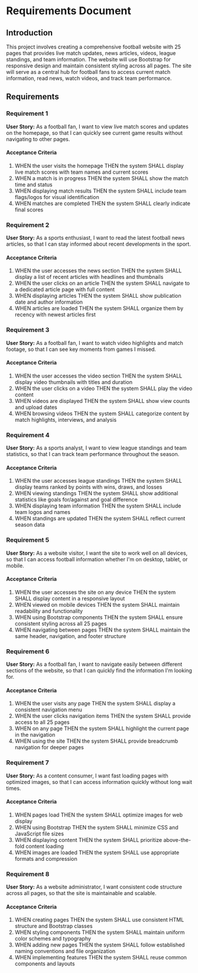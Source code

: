 # Requirements Document

## Introduction

This project involves creating a comprehensive football website with 25 pages that provides live match updates, news articles, videos, league standings, and team information. The website will use Bootstrap for responsive design and maintain consistent styling across all pages. The site will serve as a central hub for football fans to access current match information, read news, watch videos, and track team performance.

## Requirements

### Requirement 1

**User Story:** As a football fan, I want to view live match scores and updates on the homepage, so that I can quickly see current game results without navigating to other pages.

#### Acceptance Criteria

1. WHEN the user visits the homepage THEN the system SHALL display live match scores with team names and current scores
2. WHEN a match is in progress THEN the system SHALL show the match time and status
3. WHEN displaying match results THEN the system SHALL include team flags/logos for visual identification
4. WHEN matches are completed THEN the system SHALL clearly indicate final scores

### Requirement 2

**User Story:** As a sports enthusiast, I want to read the latest football news articles, so that I can stay informed about recent developments in the sport.

#### Acceptance Criteria

1. WHEN the user accesses the news section THEN the system SHALL display a list of recent articles with headlines and thumbnails
2. WHEN the user clicks on an article THEN the system SHALL navigate to a dedicated article page with full content
3. WHEN displaying articles THEN the system SHALL show publication date and author information
4. WHEN articles are loaded THEN the system SHALL organize them by recency with newest articles first

### Requirement 3

**User Story:** As a football fan, I want to watch video highlights and match footage, so that I can see key moments from games I missed.

#### Acceptance Criteria

1. WHEN the user accesses the video section THEN the system SHALL display video thumbnails with titles and duration
2. WHEN the user clicks on a video THEN the system SHALL play the video content
3. WHEN videos are displayed THEN the system SHALL show view counts and upload dates
4. WHEN browsing videos THEN the system SHALL categorize content by match highlights, interviews, and analysis

### Requirement 4

**User Story:** As a sports analyst, I want to view league standings and team statistics, so that I can track team performance throughout the season.

#### Acceptance Criteria

1. WHEN the user accesses league standings THEN the system SHALL display teams ranked by points with wins, draws, and losses
2. WHEN viewing standings THEN the system SHALL show additional statistics like goals for/against and goal difference
3. WHEN displaying team information THEN the system SHALL include team logos and names
4. WHEN standings are updated THEN the system SHALL reflect current season data

### Requirement 5

**User Story:** As a website visitor, I want the site to work well on all devices, so that I can access football information whether I'm on desktop, tablet, or mobile.

#### Acceptance Criteria

1. WHEN the user accesses the site on any device THEN the system SHALL display content in a responsive layout
2. WHEN viewed on mobile devices THEN the system SHALL maintain readability and functionality
3. WHEN using Bootstrap components THEN the system SHALL ensure consistent styling across all 25 pages
4. WHEN navigating between pages THEN the system SHALL maintain the same header, navigation, and footer structure

### Requirement 6

**User Story:** As a football fan, I want to navigate easily between different sections of the website, so that I can quickly find the information I'm looking for.

#### Acceptance Criteria

1. WHEN the user visits any page THEN the system SHALL display a consistent navigation menu
2. WHEN the user clicks navigation items THEN the system SHALL provide access to all 25 pages
3. WHEN on any page THEN the system SHALL highlight the current page in the navigation
4. WHEN using the site THEN the system SHALL provide breadcrumb navigation for deeper pages

### Requirement 7

**User Story:** As a content consumer, I want fast loading pages with optimized images, so that I can access information quickly without long wait times.

#### Acceptance Criteria

1. WHEN pages load THEN the system SHALL optimize images for web display
2. WHEN using Bootstrap THEN the system SHALL minimize CSS and JavaScript file sizes
3. WHEN displaying content THEN the system SHALL prioritize above-the-fold content loading
4. WHEN images are loaded THEN the system SHALL use appropriate formats and compression

### Requirement 8

**User Story:** As a website administrator, I want consistent code structure across all pages, so that the site is maintainable and scalable.

#### Acceptance Criteria

1. WHEN creating pages THEN the system SHALL use consistent HTML structure and Bootstrap classes
2. WHEN styling components THEN the system SHALL maintain uniform color schemes and typography
3. WHEN adding new pages THEN the system SHALL follow established naming conventions and file organization
4. WHEN implementing features THEN the system SHALL reuse common components and layouts

